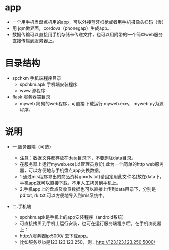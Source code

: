 app
==========

* 一个用手机当盘点机用的app，可以外接蓝牙扫枪或者用手机摄像头扫码（慢）
* 用 jqm做界面，cordova（phonegap）生成app。
* 数据传输可以直接用手机存储卡传递文件，也可以用附带的一个简单web服务直接传输到服务器上。

目录结构
========

* spchkm 手机端程序目录
  * spchkm.apk  手机端安装程序.
  * www 源程序.
* flask 服务器端目录
  * myweb 简易的web程序，可直接下载运行 myweb.exe。 myweb.py为源程序。

说明
======
* 一.服务器端（可选）
    * 注意：数据文件都存放在data目录下，不要删除data目录。
    * 在服务器上运行myweb.exe(以管理员身份),此为一个简单的http web服务器，可以方便地与手机盘点app交换数据。
    * 1.通过mis程序导出的商品资料goods.txt(请固定用此文件名)放在data下，手机app就可以直接下载，不用人工拷贝到手机上。
    * 2.手机app上的盘点及收货数据也可以直接上传到data目录下，分别是pd.txt, rk.txt,可以方便地导入到mis系统中。


* 二.手机端
    * spchkm.apk是手机上的app安装程序（android系统）
    * 可直接拷贝到手机上运行安装，也可在运行服务端程序后，在手机浏览器上：
    * http://服务器ip:5000/ 去下载app。
    * 比如服务器ip是123.123.123.250，则：http://123.123.123.250:5000/
